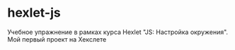 # hexlet-js

Учебное упражнение в рамках курса Hexlet "JS: Настройка окружения".
Мой первый проект на Хекслете
